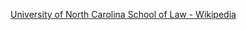 ﻿[University of North Carolina School of Law - Wikipedia](https://en.wikipedia.org/wiki/University_of_North_Carolina_School_of_Law)
